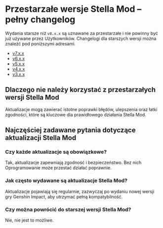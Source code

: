 [//]: # (Title: Przestarzałe wersje Stella Mod - dostęp do starszych changelogów)
[//]: # (Description: Przeglądaj przestarzałe wydania Stella Mod, w tym changelogi dla wersji v7.x.x do v3.x.x. Dowiedz się, dlaczego warto aktualizować Oprogramowanie i jak rozwiązywać ewentualne problemy.)
[//]: # (Tags: Stella Mod, Przestarzałe wersje, Genshin Impact Mod, Changelog, Aktualizacje Stella, Przewodnik Mod)
[//]: # (Canonical: /genshin-stella-mod/docs?page=deprecated-releases)
[//]: # (Contributors: Sefinek)

# Przestarzałe wersje Stella Mod – pełny changelog <!-- {#deprecated-releases} -->
Wydania starsze niż `v8.x.x` są uznawane za przestarzałe i nie powinny być już używane przez Użytkowników. Changelogi dla starszych wersji można znaleźć pod poniższymi adresami.

- [v7.x.x](https://sefinek.net/genshin-stella-mod/docs?page=changelog_v7)
- [v6.x.x](https://sefinek.net/genshin-stella-mod/docs?page=changelog_v6)
- [v5.x.x](https://sefinek.net/genshin-stella-mod/docs?page=changelog_v5)
- [v4.x.x](https://sefinek.net/genshin-stella-mod/docs?page=changelog_v4)
- [v3.x.x](https://sefinek.net/genshin-stella-mod/docs?page=changelog_v3)

## Dlaczego nie należy korzystać z przestarzałych wersji Stella Mod <!-- {#why-you-should-avoid-using-deperacted-sm-versions} -->
Aktualizacje mogą zawierać istotne poprawki błędów, ulepszenia oraz łatki zgodności, które są kluczowe dla prawidłowego działania Stella Mod.

## Najczęściej zadawane pytania dotyczące aktualizacji Stella Mod <!-- {#frequently-asked-questions-about-stella-mod-updates} -->
### Czy każde aktualizacje są obowiązkowe? <!-- {#are-all-updates-mandatory} -->
Tak, aktualizacje zapewniają zgodność i bezpieczeństwo. Bez nich Oprogramowanie może przestać działać poprawnie.

### Jak często wydawane są aktualizacje Stella Mod? <!-- {#how-often-are-updated-released-for-sm} -->
Aktualizacje pojawiają się regularnie, zazwyczaj po wydaniu nowej wersji gry Genshin Impact, aby utrzymać pełną kompatybilność.

### Czy można powrócić do starszej wersji Stella Mod? <!-- {#can-you-revert-to-an-older-version-of-sm} -->
Nie, nie jest to możliwe.
